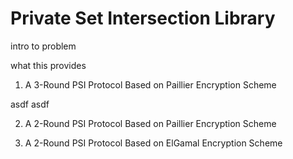 Private Set Intersection Library
================================

intro to problem

what this provides

1. A 3-Round PSI Protocol Based on Paillier Encryption Scheme

asdf asdf

2. A 2-Round PSI Protocol Based on Paillier Encryption Scheme

3. A 2-Round PSI Protocol Based on ElGamal Encryption Scheme
